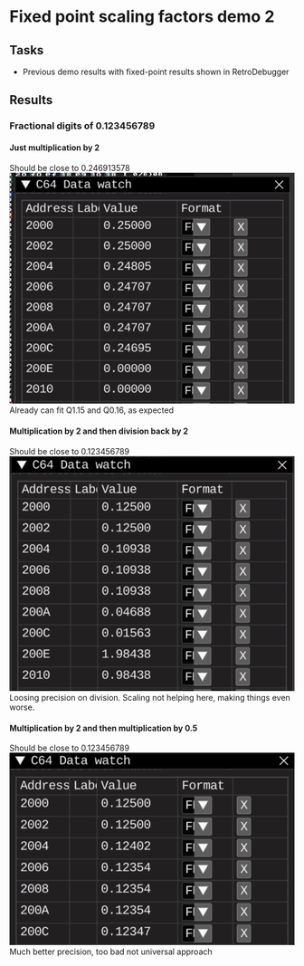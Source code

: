 # Fixed point scaling factors demo 2

## Tasks

* Previous demo results with fixed-point results shown in RetroDebugger

## Results

### Fractional digits of 0.123456789

#### Just multiplication by 2
Should be close to 0.246913578
![debugger1.png](images/debuggerMul.png)
Already can fit Q1.15 and Q0.16, as expected
#### Multiplication by 2 and then division back by 2
Should be close to 0.123456789
![debugger1.png](images/debuggerFinal.png)
Loosing precision on division. Scaling not helping here, making things even worse.
#### Multiplication by 2 and then multiplication by 0.5 
Should be close to 0.123456789
![debugger1.png](images/debuggerMulWithMul.png)
Much better precision, too bad not universal approach